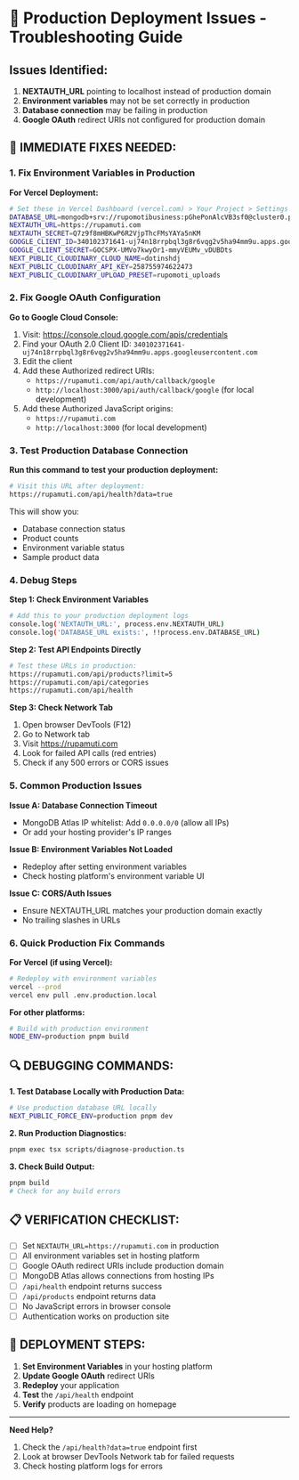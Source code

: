# 🚨 Production Deployment Issues - Troubleshooting Guide

## Issues Identified:
1. **NEXTAUTH_URL** pointing to localhost instead of production domain
2. **Environment variables** may not be set correctly in production
3. **Database connection** may be failing in production
4. **Google OAuth** redirect URIs not configured for production domain

## 🔧 **IMMEDIATE FIXES NEEDED:**

### 1. Fix Environment Variables in Production

**For Vercel Deployment:**
```bash
# Set these in Vercel Dashboard (vercel.com) > Your Project > Settings > Environment Variables
DATABASE_URL=mongodb+srv://rupomotibusiness:pGhePonAlcVB3sf0@cluster0.p0tpuuo.mongodb.net/rupomoti?retryWrites=true&w=majority
NEXTAUTH_URL=https://rupamuti.com
NEXTAUTH_SECRET=Q7z9f8mHBKwP6R2VjpThcFMsYAYa5nKM
GOOGLE_CLIENT_ID=340102371641-uj74n18rrpbql3g8r6vqg2v5ha94mm9u.apps.googleusercontent.com
GOOGLE_CLIENT_SECRET=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
NEXT_PUBLIC_CLOUDINARY_CLOUD_NAME=dotinshdj
NEXT_PUBLIC_CLOUDINARY_API_KEY=258755974622473
NEXT_PUBLIC_CLOUDINARY_UPLOAD_PRESET=rupomoti_uploads
```

### 2. Fix Google OAuth Configuration

**Go to Google Cloud Console:**
1. Visit: https://console.cloud.google.com/apis/credentials
2. Find your OAuth 2.0 Client ID: `340102371641-uj74n18rrpbql3g8r6vqg2v5ha94mm9u.apps.googleusercontent.com`
3. Edit the client
4. Add these Authorized redirect URIs:
   - `https://rupamuti.com/api/auth/callback/google`
   - `http://localhost:3000/api/auth/callback/google` (for local development)
5. Add these Authorized JavaScript origins:
   - `https://rupamuti.com`
   - `http://localhost:3000` (for local development)

### 3. Test Production Database Connection

**Run this command to test your production deployment:**
```bash
# Visit this URL after deployment:
https://rupamuti.com/api/health?data=true
```

This will show you:
- Database connection status
- Product counts
- Environment variable status
- Sample product data

### 4. Debug Steps

**Step 1: Check Environment Variables**
```bash
# Add this to your production deployment logs
console.log('NEXTAUTH_URL:', process.env.NEXTAUTH_URL)
console.log('DATABASE_URL exists:', !!process.env.DATABASE_URL)
```

**Step 2: Test API Endpoints Directly**
```bash
# Test these URLs in production:
https://rupamuti.com/api/products?limit=5
https://rupamuti.com/api/categories
https://rupamuti.com/api/health
```

**Step 3: Check Network Tab**
1. Open browser DevTools (F12)
2. Go to Network tab
3. Visit https://rupamuti.com
4. Look for failed API calls (red entries)
5. Check if any 500 errors or CORS issues

### 5. Common Production Issues

**Issue A: Database Connection Timeout**
- MongoDB Atlas IP whitelist: Add `0.0.0.0/0` (allow all IPs)
- Or add your hosting provider's IP ranges

**Issue B: Environment Variables Not Loaded**
- Redeploy after setting environment variables
- Check hosting platform's environment variable UI

**Issue C: CORS/Auth Issues**
- Ensure NEXTAUTH_URL matches your production domain exactly
- No trailing slashes in URLs

### 6. Quick Production Fix Commands

**For Vercel (if using Vercel):**
```bash
# Redeploy with environment variables
vercel --prod
vercel env pull .env.production.local
```

**For other platforms:**
```bash
# Build with production environment
NODE_ENV=production pnpm build
```

## 🔍 **DEBUGGING COMMANDS:**

**1. Test Database Locally with Production Data:**
```bash
# Use production database URL locally
NEXT_PUBLIC_FORCE_ENV=production pnpm dev
```

**2. Run Production Diagnostics:**
```bash
pnpm exec tsx scripts/diagnose-production.ts
```

**3. Check Build Output:**
```bash
pnpm build
# Check for any build errors
```

## 📋 **VERIFICATION CHECKLIST:**

- [ ] Set `NEXTAUTH_URL=https://rupamuti.com` in production
- [ ] All environment variables set in hosting platform
- [ ] Google OAuth redirect URIs include production domain  
- [ ] MongoDB Atlas allows connections from hosting IPs
- [ ] `/api/health` endpoint returns success
- [ ] `/api/products` endpoint returns data
- [ ] No JavaScript errors in browser console
- [ ] Authentication works on production site

## 🚀 **DEPLOYMENT STEPS:**

1. **Set Environment Variables** in your hosting platform
2. **Update Google OAuth** redirect URIs
3. **Redeploy** your application
4. **Test** the `/api/health` endpoint
5. **Verify** products are loading on homepage

---

**Need Help?** 
1. Check the `/api/health?data=true` endpoint first
2. Look at browser DevTools Network tab for failed requests
3. Check hosting platform logs for errors
